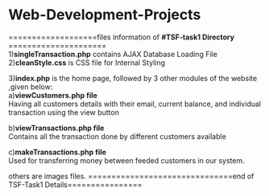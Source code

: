 # Web-Development-Projects


===================files information of **#TSF-task1 Directory** =====================
<br/>1)**singleTransaction.php** contains AJAX Database Loading File
<br/>2)**cleanStyle.css** is CSS file for Internal Styling

3)**index.php** is the home page, followed by 3 other modules of the website ,given below:
 <br/> a)**viewCustomers.php file** 
  <br/>Having all customers details with their email, current balance, and individual transaction using the view button 
  
  b)**viewTransactions.php file**
  <br/>Contains all the transaction done by different customers available
  
  c)**makeTransactions.php file**
 <br/> Used for transferring money between feeded customers in our system.

others are images files.
===============================end of TSF-Task1 Details================
